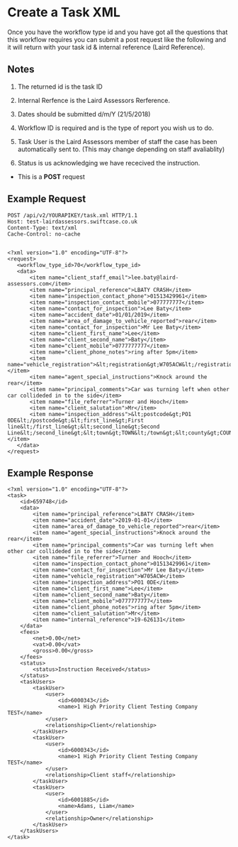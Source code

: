 # Create a Task XML

Once you have the workflow type id and you have got all the questions that this workflow requires you can submit a post request like the following and it will return with your task id & internal reference (Laird Reference).

Notes
----
1. The returned id is the task ID

2. Internal Rerfence is the Laird Assessors Rerference.

3. Dates should be submitted d/m/Y (21/5/2018)

4. Workflow ID is required and is the type of report you wish us to do.

5. Task User is the Laird Assessors member of staff the case has been automatically sent to. (This may change depending on staff avaliablity)

6. Status is us acknowledging we have rececived the instruction.

*  This is a **POST** request

Example Request
------

```
POST /api/v2/YOURAPIKEY/task.xml HTTP/1.1
Host: test-lairdassessors.swiftcase.co.uk
Content-Type: text/xml
Cache-Control: no-cache


<?xml version="1.0" encoding="UTF-8"?>
<request>
   <workflow_type_id>70</workflow_type_id>
   <data>
	   <item name="client_staff_email">lee.baty@laird-assessors.com</item>
	   <item name="principal_reference">LBATY CRASH</item>
	   <item name="inspection_contact_phone">01513429961</item>
	   <item name="inspection_contact_mobile">077777777</item>
	   <item name="contact_for_inspection">Lee Baty</item>
	   <item name="accident_date">01/01/2019</item>
	   <item name="area_of_damage_to_vehicle_reported">rear</item>
	   <item name="contact_for_inspection">Mr Lee Baty</item>
	   <item name="client_first_name">Lee</item>
	   <item name="client_second_name">Baty</item>
	   <item name="client_mobile">0777777777</item>
	   <item name="client_phone_notes">ring after 5pm</item>
	   <item name="vehicle_registration">&lt;registration&gt;W705ACW&lt;/registration&gt;</item>
	   <item name="agent_special_instructions">Knock around the rear</item>
	   <item name="principal_comments">Car was turning left when other car collideded in to the side</item>
	   <item name="file_referrer">Turner and Hooch</item>
	   <item name="client_salutation">Mr</item>
	   <item name="inspection_address">&lt;postcode&gt;PO1 0DE&lt;/postcode&gt;&lt;first_line&gt;First line&lt;/first_line&gt;&lt;second_line&gt;Second Line&lt;/second_line&gt;&lt;town&gt;TOWN&lt;/town&gt;&lt;county&gt;COUNTY&lt;/county&gt;</item>
   </data>
</request>
```

Example Response
--------

```
<?xml version="1.0" encoding="UTF-8"?>
<task>
    <id>659748</id>
    <data>
        <item name="principal_reference">LBATY CRASH</item>
        <item name="accident_date">2019-01-01</item>
        <item name="area_of_damage_to_vehicle_reported">rear</item>
        <item name="agent_special_instructions">Knock around the rear</item>
        <item name="principal_comments">Car was turning left when other car collideded in to the side</item>
        <item name="file_referrer">Turner and Hooch</item>
        <item name="inspection_contact_phone">01513429961</item>
        <item name="contact_for_inspection">Mr Lee Baty</item>
        <item name="vehicle_registration">W705ACW</item>
        <item name="inspection_address">PO1 0DE</item>
        <item name="client_first_name">Lee</item>
        <item name="client_second_name">Baty</item>
        <item name="client_mobile">0777777777</item>
        <item name="client_phone_notes">ring after 5pm</item>
        <item name="client_salutation">Mr</item>
        <item name="internal_reference">19-626131</item>
    </data>
    <fees>
        <net>0.00</net>
        <vat>0.00</vat>
        <gross>0.00</gross>
    </fees>
    <status>
        <status>Instruction Received</status>
    </status>
    <taskUsers>
        <taskUser>
            <user>
                <id>6000343</id>
                <name>1 High Priority Client Testing Company TEST</name>
            </user>
            <relationship>Client</relationship>
        </taskUser>
        <taskUser>
            <user>
                <id>6000343</id>
                <name>1 High Priority Client Testing Company TEST</name>
            </user>
            <relationship>Client staff</relationship>
        </taskUser>
        <taskUser>
            <user>
                <id>6001885</id>
                <name>Adams, Liam</name>
            </user>
            <relationship>Owner</relationship>
        </taskUser>
    </taskUsers>
</task>

```
